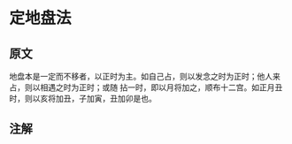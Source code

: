 定地盘法
===================================================================================
## 原文
地盘本是一定而不移者，以正时为主。如自己占，则以发念之时为正时；他人来占，则以相遇之时为正时；或随
拈一时，即以月将加之，顺布十二宫。如正月丑时，则以亥将加丑，子加寅，丑加卯是也。

## 注解
 